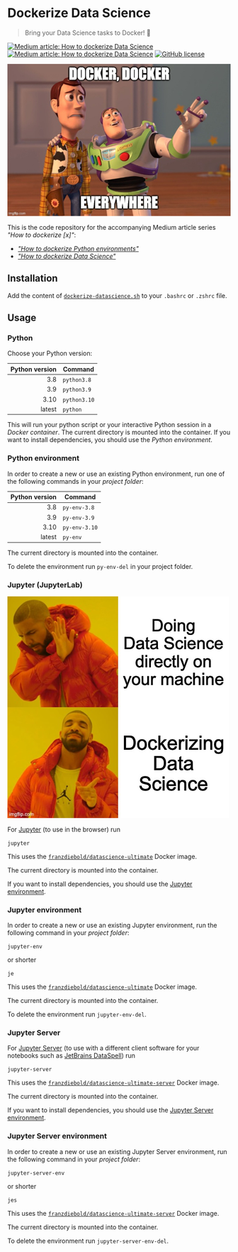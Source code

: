 # Dockerize Data Science

> Bring your Data Science tasks to Docker! :whale:

[![Medium article: How to dockerize Data Science](https://img.shields.io/badge/Medium%20article-How%20to%20dockerize%20python%20environments-black)](https://franzdiebold.medium.com/how-to-dockerize-python-environments-ce8d2ce7bf32)
[![Medium article: How to dockerize Data Science](https://img.shields.io/badge/Medium%20article-How%20to%20dockerize%20Data%20Science-black)](https://franzdiebold.medium.com/how-to-dockerize-data-science-dd396962a0f)
[![GitHub license](https://img.shields.io/github/license/FranzDiebold/dockerize-datascience)](./LICENSE)

!["Docker, Docker everywhere" meme](img/docker-everywhere-meme.jpg)

This is the code repository for the accompanying Medium article series _"How to dockerize [x]"_:

- [_"How to dockerize Python environments"_](https://franzdiebold.medium.com/how-to-dockerize-python-environments-ce8d2ce7bf32)
- [_"How to dockerize Data Science"_](https://franzdiebold.medium.com/how-to-dockerize-data-science-dd396962a0f)

## Installation

Add the content of [`dockerize-datascience.sh`](dockerize-datascience.sh) to your `.bashrc` or `.zshrc` file.

## Usage

### Python

Choose your Python version:

| Python version | Command      |
| -------------: | ------------ |
|            3.8 | `python3.8`  |
|            3.9 | `python3.9`  |
|           3.10 | `python3.10` |
|         latest | `python`     |

This will run your python script or your interactive Python session in a _Docker container_. The current directory is mounted into the container.
If you want to install dependencies, you should use the _Python environment_.

### Python environment

In order to create a new or use an existing Python environment, run one of the following commands in your _project folder_:

| Python version | Command       |
| -------------: | ------------- |
|            3.8 | `py-env-3.8`  |
|            3.9 | `py-env-3.9`  |
|           3.10 | `py-env-3.10` |
|         latest | `py-env`      |

The current directory is mounted into the container.

To delete the environment run `py-env-del` in your project folder.

### Jupyter (JupyterLab)

!["Dockerizing Data Science" meme](img/dockerizing-data-science-meme.jpg)

For [Jupyter](https://jupyter.org/) (to use in the browser) run

```shell
jupyter
```

This uses the [`franzdiebold/datascience-ultimate`](https://github.com/FranzDiebold/docker-datascience-ultimate) Docker image.

The current directory is mounted into the container.

If you want to install dependencies, you should use the [Jupyter environment](#jupyter-environment).

### Jupyter environment

In order to create a new or use an existing Jupyter environment, run the following command in your _project folder_:

```shell
jupyter-env
```

or shorter

```shell
je
```

This uses the [`franzdiebold/datascience-ultimate`](https://github.com/FranzDiebold/docker-datascience-ultimate) Docker image.

The current directory is mounted into the container.

To delete the environment run `jupyter-env-del`.

### Jupyter Server

For [Jupyter Server](https://jupyter.org/) (to use with a different client software for your notebooks such as [JetBrains DataSpell](https://www.jetbrains.com/dataspell/)) run

```shell
jupyter-server
```

This uses the [`franzdiebold/datascience-ultimate-server`](https://github.com/FranzDiebold/docker-datascience-ultimate) Docker image.

The current directory is mounted into the container.

If you want to install dependencies, you should use the [Jupyter Server environment](#jupyter-server-environment).

### Jupyter Server environment

In order to create a new or use an existing Jupyter Server environment, run the following command in your _project folder_:

```shell
jupyter-server-env
```

or shorter

```shell
jes
```

This uses the [`franzdiebold/datascience-ultimate-server`](https://github.com/FranzDiebold/docker-datascience-ultimate) Docker image.

The current directory is mounted into the container.

To delete the environment run `jupyter-server-env-del`.

